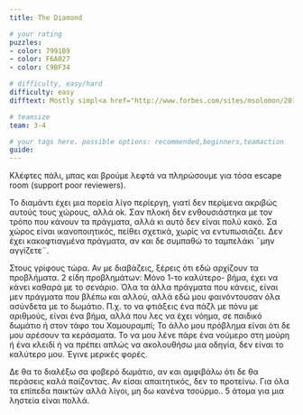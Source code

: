 ```yaml
---
title: The Diamond

# your rating
puzzles:
- color: 7991B9
- color: F6A027
- color: C9BF34

# difficulty, easy/hard
difficulty: easy
difftext: Mostly simpl<a href="http://www.forbes.com/sites/msolomon/2015/11/05/worlds-most-expensive-diamonds-blue-moon-diamond-auction-pink-star-diamond/#35dea0453cd6">e</a>

# teamsize
team: 3-4

# your tags here. possible options: recommended,beginners,teamaction
guide:
---
```


Κλέφτες πάλι, μπας και βρούμε λεφτά να πληρώσουμε για τόσα escape room (support poor reviewers).

Το διαμάντι έχει μια πορεία λίγο περίεργη, γιατί δεν περίμενα ακριβώς αυτούς τους χώρους, αλλά ok. Σαν πλοκή δεν ενθουσιάστηκα με τον τρόπο που κάνουν τα πράγματα, αλλά κι αυτό δεν είναι πολύ κακό.
Σα χώρος είναι ικανοποιητικός, πείθει σχετικά, χωρίς να εντυπωσιάζει. Δεν έχει κακοφτιαγμένα πράγματα, αν και δε συμπαθώ το ταμπελάκι ¨μην αγγίζετε¨.

Στους γρίφους τώρα. Αν με διαβάζεις, ξέρεις ότι εδώ αρχίζουν τα προβλήματα. 2 είδη προβλημάτων: Μόνο 1-το καλύτερο- βήμα, έχει να κάνει καθαρά με το σενάριο. Όλα τα άλλα πράγματα που κάνεις, είναι μεν πράγματα που βλέπω και αλλού,
αλλά εδώ μου φαινόντουσαν όλα ασύνδετα με το δωμάτιο. Π.χ. το να φτιάξεις ένα πάζλ με πόνυ με αριθμούς, είναι ένα βήμα, αλλά που λες να έχει νόημα, σε παιδικό δωμάτιο ή στον τάφο του Χαμουραμπί;
Το άλλο μου πρόβλημα είναι ότι δε μου αρέσουν τα κεράσματα. Το να μου λένε πάρε ένα νούμερο στη μούρη ή ένα κλειδί ή να πρέπει απλώς να ακολουθήσω μια οδηγία, δεν είναι το καλύτερο μου. Έγινε μερικές φορές.

Δε θα το διαλέξω σα φοβερό δωμάτιο, αν και αμφιβάλω ότι δε θα περάσεις καλά παίζοντας. Αν είσαι απαιτητικός, δεν το προτείνω. Για όλα τα επίπεδα παικτών αλλά λίγοι, μη δω κανένα τσούρμο.. 5 άτομα για μια ληστεία είναι πολλά.
